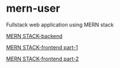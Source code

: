 # mern-user

Fullstack web application using MERN stack

[MERN STACK-backend](https://youtu.be/l8jUpvMKues)

[MERN STACK-frontend part-1](https://youtu.be/P6njj3cIniA)

[MERN STACK-frontend part-2](https://youtu.be/HV_7sI3sBx0)
